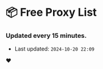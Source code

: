 # :package: Free Proxy List
### Updated every 15 minutes.

- Last updated: `2024-10-20 22:09`

:heart:
